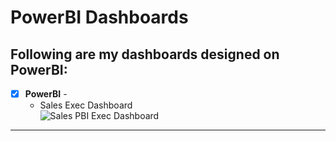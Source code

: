 # PowerBI Dashboards
## Following are my dashboards designed on PowerBI: <br />

- [x] **PowerBI** -
   - Sales Exec Dashboard<br />
![Sales PBI Exec Dashboard](https://github.com/Sawy0/Portfolio/blob/fd02d6c2cea095bd2b368fb58761fa96415015bc/Visuals/PBI%20Sales.png)
------
